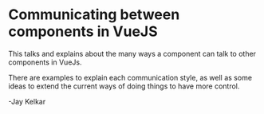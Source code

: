 # Communicating between components in VueJS

This talks and explains about the many ways a component can talk to
other components in VueJs.

There are examples to explain each communication style, as well as some ideas
to extend the current ways of doing things to have more control.

-Jay Kelkar
